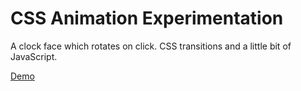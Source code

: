 # CSS Animation Experimentation

A clock face which rotates on click. CSS transitions and a little bit of JavaScript.

[Demo](http://aicook.co.uk/clock/clock.html)